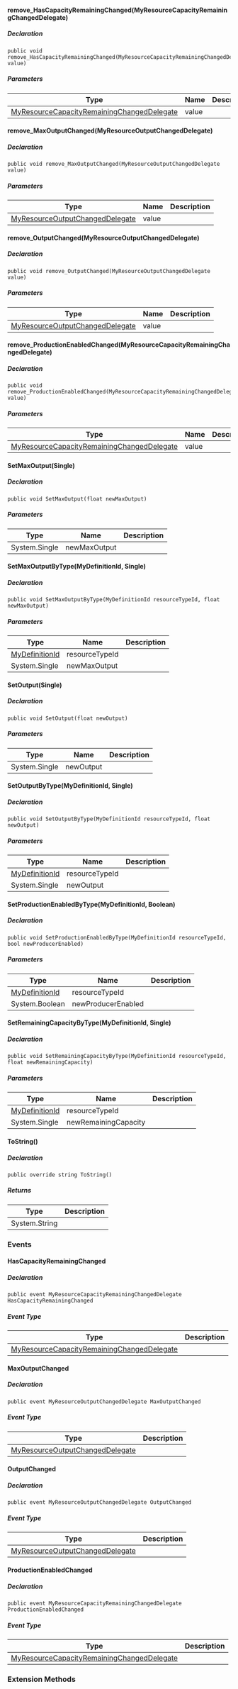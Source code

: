 #### remove\_HasCapacityRemainingChanged(MyResourceCapacityRemainingChangedDelegate)

##### Declaration

```
public void remove_HasCapacityRemainingChanged(MyResourceCapacityRemainingChangedDelegate value)
```

##### Parameters

| Type | Name | Description |
| --- | --- | --- |
| [MyResourceCapacityRemainingChangedDelegate](https://keensoftwarehouse.github.io/SpaceEngineersModAPI/api/Sandbox.Game.EntityComponents.MyResourceCapacityRemainingChangedDelegate.html) | value |     |

#### remove\_MaxOutputChanged(MyResourceOutputChangedDelegate)

##### Declaration

```
public void remove_MaxOutputChanged(MyResourceOutputChangedDelegate value)
```

##### Parameters

| Type | Name | Description |
| --- | --- | --- |
| [MyResourceOutputChangedDelegate](https://keensoftwarehouse.github.io/SpaceEngineersModAPI/api/Sandbox.Game.EntityComponents.MyResourceOutputChangedDelegate.html) | value |     |

#### remove\_OutputChanged(MyResourceOutputChangedDelegate)

##### Declaration

```
public void remove_OutputChanged(MyResourceOutputChangedDelegate value)
```

##### Parameters

| Type | Name | Description |
| --- | --- | --- |
| [MyResourceOutputChangedDelegate](https://keensoftwarehouse.github.io/SpaceEngineersModAPI/api/Sandbox.Game.EntityComponents.MyResourceOutputChangedDelegate.html) | value |     |

#### remove\_ProductionEnabledChanged(MyResourceCapacityRemainingChangedDelegate)

##### Declaration

```
public void remove_ProductionEnabledChanged(MyResourceCapacityRemainingChangedDelegate value)
```

##### Parameters

| Type | Name | Description |
| --- | --- | --- |
| [MyResourceCapacityRemainingChangedDelegate](https://keensoftwarehouse.github.io/SpaceEngineersModAPI/api/Sandbox.Game.EntityComponents.MyResourceCapacityRemainingChangedDelegate.html) | value |     |

#### SetMaxOutput(Single)

##### Declaration

```
public void SetMaxOutput(float newMaxOutput)
```

##### Parameters

| Type | Name | Description |
| --- | --- | --- |
| System.Single | newMaxOutput |     |

#### SetMaxOutputByType(MyDefinitionId, Single)

##### Declaration

```
public void SetMaxOutputByType(MyDefinitionId resourceTypeId, float newMaxOutput)
```

##### Parameters

| Type | Name | Description |
| --- | --- | --- |
| [MyDefinitionId](https://keensoftwarehouse.github.io/SpaceEngineersModAPI/api/VRage.Game.MyDefinitionId.html) | resourceTypeId |     |
| System.Single | newMaxOutput |     |

#### SetOutput(Single)

##### Declaration

```
public void SetOutput(float newOutput)
```

##### Parameters

| Type | Name | Description |
| --- | --- | --- |
| System.Single | newOutput |     |

#### SetOutputByType(MyDefinitionId, Single)

##### Declaration

```
public void SetOutputByType(MyDefinitionId resourceTypeId, float newOutput)
```

##### Parameters

| Type | Name | Description |
| --- | --- | --- |
| [MyDefinitionId](https://keensoftwarehouse.github.io/SpaceEngineersModAPI/api/VRage.Game.MyDefinitionId.html) | resourceTypeId |     |
| System.Single | newOutput |     |

#### SetProductionEnabledByType(MyDefinitionId, Boolean)

##### Declaration

```
public void SetProductionEnabledByType(MyDefinitionId resourceTypeId, bool newProducerEnabled)
```

##### Parameters

| Type | Name | Description |
| --- | --- | --- |
| [MyDefinitionId](https://keensoftwarehouse.github.io/SpaceEngineersModAPI/api/VRage.Game.MyDefinitionId.html) | resourceTypeId |     |
| System.Boolean | newProducerEnabled |     |

#### SetRemainingCapacityByType(MyDefinitionId, Single)

##### Declaration

```
public void SetRemainingCapacityByType(MyDefinitionId resourceTypeId, float newRemainingCapacity)
```

##### Parameters

| Type | Name | Description |
| --- | --- | --- |
| [MyDefinitionId](https://keensoftwarehouse.github.io/SpaceEngineersModAPI/api/VRage.Game.MyDefinitionId.html) | resourceTypeId |     |
| System.Single | newRemainingCapacity |     |

#### ToString()

##### Declaration

```
public override string ToString()
```

##### Returns

| Type | Description |
| --- | --- |
| System.String |     |

### Events

#### HasCapacityRemainingChanged

##### Declaration

```
public event MyResourceCapacityRemainingChangedDelegate HasCapacityRemainingChanged
```

##### Event Type

| Type | Description |
| --- | --- |
| [MyResourceCapacityRemainingChangedDelegate](https://keensoftwarehouse.github.io/SpaceEngineersModAPI/api/Sandbox.Game.EntityComponents.MyResourceCapacityRemainingChangedDelegate.html) |     |

#### MaxOutputChanged

##### Declaration

```
public event MyResourceOutputChangedDelegate MaxOutputChanged
```

##### Event Type

| Type | Description |
| --- | --- |
| [MyResourceOutputChangedDelegate](https://keensoftwarehouse.github.io/SpaceEngineersModAPI/api/Sandbox.Game.EntityComponents.MyResourceOutputChangedDelegate.html) |     |

#### OutputChanged

##### Declaration

```
public event MyResourceOutputChangedDelegate OutputChanged
```

##### Event Type

| Type | Description |
| --- | --- |
| [MyResourceOutputChangedDelegate](https://keensoftwarehouse.github.io/SpaceEngineersModAPI/api/Sandbox.Game.EntityComponents.MyResourceOutputChangedDelegate.html) |     |

#### ProductionEnabledChanged

##### Declaration

```
public event MyResourceCapacityRemainingChangedDelegate ProductionEnabledChanged
```

##### Event Type

| Type | Description |
| --- | --- |
| [MyResourceCapacityRemainingChangedDelegate](https://keensoftwarehouse.github.io/SpaceEngineersModAPI/api/Sandbox.Game.EntityComponents.MyResourceCapacityRemainingChangedDelegate.html) |     |

### Extension Methods